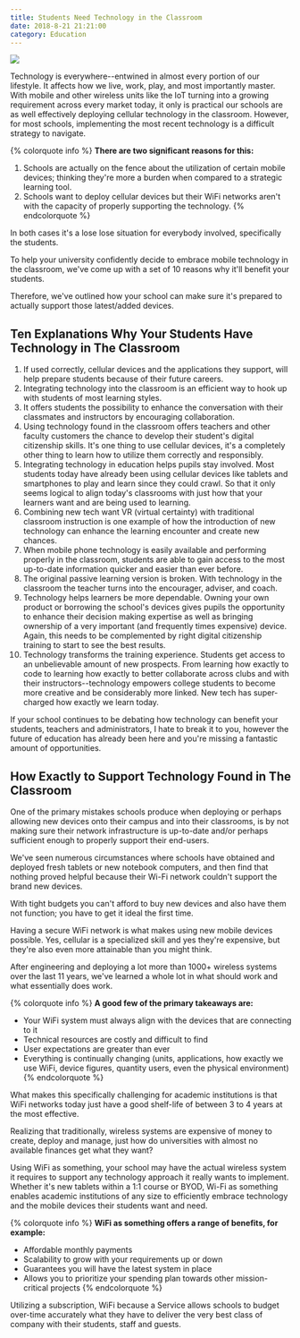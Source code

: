 ```yaml
---
title: Students Need Technology in the Classroom
date: 2018-8-21 21:21:00
category: Education
---
```


![](/images/8.jpg)

Technology is everywhere--entwined in almost every portion of our lifestyle. It affects how we live, work, play, and most importantly master. With mobile and other wireless units like the IoT turning into a growing requirement across every market today, it only is practical our schools are as well effectively deploying cellular technology in the classroom. However, for most schools, implementing the most recent technology is a difficult strategy to navigate.

<!-- more -->

{% colorquote info %}
<b>There are two significant reasons for this:</b><br>
1. Schools are actually on the fence about the utilization of certain mobile devices; thinking they're more a burden when compared to a strategic learning tool.<br>
2. Schools want to deploy cellular devices but their WiFi networks aren't with the capacity of properly supporting the technology.
{% endcolorquote %}

In both cases it's a lose lose situation for everybody involved, specifically the students.

To help your university confidently decide to embrace mobile technology in the classroom, we've come up with a set of 10 reasons why it'll benefit your students.

Therefore, we've outlined how your school can make sure it's prepared to actually support those latest/added devices.

## Ten Explanations Why Your Students Have Technology in The Classroom

1. If used correctly, cellular devices and the applications they support, will help prepare students because of their future careers.
2. Integrating technology into the classroom is an efficient way to hook up with students of most learning styles.
3. It offers students the possibility to enhance the conversation with their classmates and instructors by encouraging collaboration.
4. Using technology found in the classroom offers teachers and other faculty customers the chance to develop their student's digital citizenship skills. It's one thing to use cellular devices, it's a completely other thing to learn how to utilize them correctly and responsibly.
5. Integrating technology in education helps pupils stay involved. Most students today have already been using cellular devices like tablets and smartphones to play and learn since they could crawl. So that it only seems logical to align today's classrooms with just how that your learners want and are being used to learning.
6. Combining new tech want VR (virtual certainty) with traditional classroom instruction is one example of how the introduction of new technology can enhance the learning encounter and create new chances.
7. When mobile phone technology is easily available and performing properly in the classroom, students are able to gain access to the most up-to-date information quicker and easier than ever before.
8. The original passive learning version is broken. With technology in the classroom the teacher turns into the encourager, adviser, and coach.
9. Technology helps learners be more dependable. Owning your own product or borrowing the school's devices gives pupils the opportunity to enhance their decision making expertise as well as bringing ownership of a very important (and frequently times expensive) device. Again, this needs to be complemented by right digital citizenship training to start to see the best results.
10. Technology transforms the training experience. Students get access to an unbelievable amount of new prospects. From learning how exactly to code to learning how exactly to better collaborate across clubs and with their instructors--technology empowers college students to become more creative and be considerably more linked. New tech has super-charged how exactly we learn today.

If your school continues to be debating how technology can benefit your students, teachers and administrators, I hate to break it to you, however the future of education has already been here and you're missing a fantastic amount of opportunities. 

## How Exactly to Support Technology Found in The Classroom

One of the primary mistakes schools produce when deploying or perhaps allowing new devices onto their campus and into their classrooms, is by not making sure their network infrastructure is up-to-date and/or perhaps sufficient enough to properly support their end-users.

We've seen numerous circumstances where schools have obtained and deployed fresh tablets or new notebook computers, and then find that nothing proved helpful because their Wi-Fi network couldn't support the brand new devices.

With tight budgets you can't afford to buy new devices and also have them not function; you have to get it ideal the first time.

Having a secure WiFi network is what makes using new mobile devices possible. Yes, cellular is a specialized skill and yes they're expensive, but they're also even more attainable than you might think.

After engineering and deploying a lot more than 1000+ wireless systems over the last 11 years, we've learned a whole lot in what should work and what essentially does work.

{% colorquote info %}
<b>A good few of the primary takeaways are:</b><br>
 - Your WiFi system must always align with the devices that are connecting to it<br>
 - Technical resources are costly and difficult to find<br>
 - User expectations are greater than ever<br>
 - Everything is continually changing (units, applications, how exactly we use WiFi, device figures, quantity users, even the physical environment)
{% endcolorquote %}
 
What makes this specifically challenging for academic institutions is that WiFi networks today just have a good shelf-life of between 3 to 4 years at the most effective. 

Realizing that traditionally, wireless systems are expensive of money to create, deploy and manage, just how do universities with almost no available finances get what they want?

Using WiFi as something, your school may have the actual wireless system it requires to support any technology approach it really wants to implement. Whether it's new tablets within a 1:1 course or BYOD, Wi-Fi as something enables academic institutions of any size to efficiently embrace technology and the mobile devices their students want and need.

{% colorquote info %}
<b>WiFi as something offers a range of benefits, for example:</b><br>
 - Affordable monthly payments<br>
 - Scalability to grow with your requirements up or down<br>
 - Guarantees you will have the latest system in place<br>
 - Allows you to prioritize your spending plan towards other mission-critical projects
 {% endcolorquote %}
 
Utilizing a subscription, WiFi because a Service allows schools to budget over-time accurately what they have to deliver the very best class of company with their students, staff and guests.